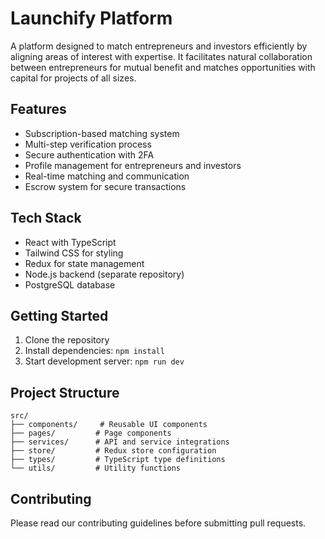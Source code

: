 # Launchify Platform

A platform designed to match entrepreneurs and investors efficiently by aligning areas of interest with expertise. It facilitates natural collaboration between entrepreneurs for mutual benefit and matches opportunities with capital for projects of all sizes.

## Features

- Subscription-based matching system
- Multi-step verification process
- Secure authentication with 2FA
- Profile management for entrepreneurs and investors
- Real-time matching and communication
- Escrow system for secure transactions

## Tech Stack

- React with TypeScript
- Tailwind CSS for styling
- Redux for state management
- Node.js backend (separate repository)
- PostgreSQL database

## Getting Started

1. Clone the repository
2. Install dependencies: `npm install`
3. Start development server: `npm run dev`

## Project Structure

```
src/
├── components/     # Reusable UI components
├── pages/         # Page components
├── services/      # API and service integrations
├── store/         # Redux store configuration
├── types/         # TypeScript type definitions
└── utils/         # Utility functions
```

## Contributing

Please read our contributing guidelines before submitting pull requests.